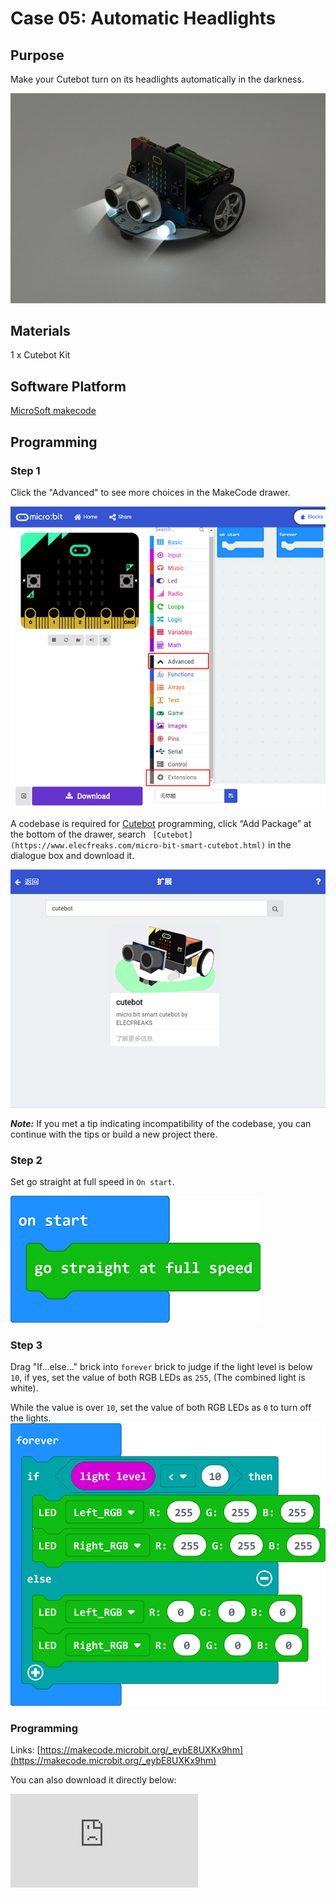 # Case 05: Automatic Headlights

## Purpose

Make your Cutebot turn on its headlights automatically in the darkness.

![](./images/cutebot-case-05-01.png)

## Materials

1 x Cutebot Kit

## Software Platform

[MicroSoft makecode](https://makecode.microbit.org/#)

## Programming

### Step 1

Click the "Advanced" to see more choices in the MakeCode drawer.

![](./images/cutebot-pk-1.png)

A codebase is required for  [Cutebot](https://www.elecfreaks.com/micro-bit-smart-cutebot.html) programming, click “Add Package” at the bottom of the drawer, search ` [Cutebot](https://www.elecfreaks.com/micro-bit-smart-cutebot.html)` in the dialogue box and download it.

![](./images/cutebot-pk-11.png)

***Note:*** If you met a tip indicating incompatibility of the codebase, you can continue with the tips or build a new project there.

### Step 2

Set go straight at full speed in `On start`.

![](./images/case_05_01.png)

### Step 3

Drag "If...else..." brick into `forever` brick to judge if the light level is below `10`, if yes, set the value of both RGB LEDs as `255`, (The combined light is white).

While the value is over `10`, set the value of both RGB LEDs as `0` to turn off the lights.
![](./images/case_05_02.png)


### Programming

Links: [https://makecode.microbit.org/_eybE8UXKx9hm](https://makecode.microbit.org/_eybE8UXKx9hm)

You can also download it directly below:

<div
    style={{
        position: 'relative',
        paddingBottom: '60%',
        overflow: 'hidden',
    }}
>
    <iframe
        src="https://makecode.microbit.org/_eybE8UXKx9hm"
        frameborder="0"
        sandbox="allow-popups allow-forms allow-scripts allow-same-origin"
        style={{
            position: 'absolute',
            width: '100%',
            height: '100%',
        }}
    />
</div>


## Result

The headlights turn on automatically  when going into the darkness and turn off after passing the darkness area.

![](./images/cutebot-case-05.gif)

## Exploration

How to program to make the lights turn on in different colors when going into the darkness in different time? (The value of RGB helps to set the color)

## FAQ
---

## Relevant Files
---
